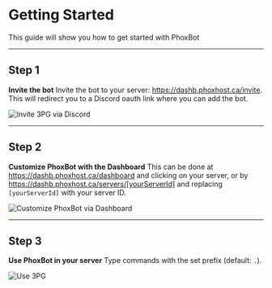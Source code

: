 # Getting Started
This guide will show you how to get started with PhoxBot

---

## Step 1
**Invite the bot**
Invite the bot to your server: https://dashb.phoxhost.ca/invite.
This will redirect you to a Discord oauth link where you can add the bot.

![Invite 3PG via Discord](assets/docs/img/invite-bot.gif)

---

## Step 2
**Customize PhoxBot with the Dashboard**
This can be done at https://dashb.phoxhost.ca/dashboard and clicking on your server,
or by https://dashb.phoxhost.ca/servers/[yourServerId] and replacing `[yourServerId]` with your server ID.

![Customize PhoxBot via Dashboard](assets/docs/img/customize-bot.gif)

---

## Step 3
**Use PhoxBot in your server**
Type commands with the set prefix (default: `.`).

![Use 3PG](assets/docs/img/use-bot.gif)